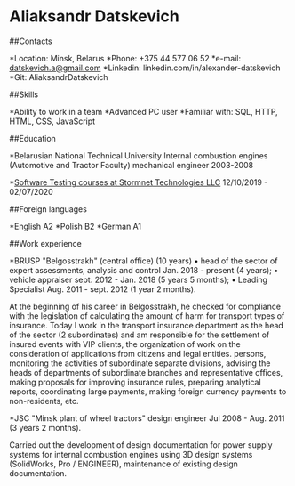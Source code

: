 # Aliaksandr Datskevich

##Contacts

*Location: Minsk, Belarus
*Phone: +375 44 577 06 52
*e-mail: datskevich.a@gmail.com
*Linkedin: linkedin.com/in/alexander-datskevich
*Git: AliaksandrDatskevich

##Skills

*Ability to work in a team
*Advanced PC user
*Familiar with: SQL, HTTP, HTML, CSS, JavaScript

##Education

*Belarusian National Technical University
Internal combustion engines (Automotive and Tractor Faculty)
mechanical engineer
2003-2008

*[Software Testing courses at Stormnet Technologies LLC](https://www.it-courses.by/courses/testirovanie-po/)
12/10/2019 - 02/07/2020

##Foreign languages

*English A2
*Polish B2
*German A1

##Work experience

*BRUSP "Belgosstrakh" (central office) (10 years)
• head of the sector of expert assessments, analysis and control
Jan. 2018 - present (4 years);
• vehicle appraiser
sept. 2012 - Jan. 2018 (5 years 5 months);
•	Leading Specialist
Aug. 2011 - sept. 2012 (1 year 2 months).

At the beginning of his career in Belgosstrakh, he checked for compliance with the legislation of calculating the amount of harm for transport types of insurance. Today I work in the transport insurance department as the head of the sector (2 subordinates) and am responsible for the settlement of insured events with VIP clients, the organization of work on the consideration of applications from citizens and legal entities. persons, monitoring the activities of subordinate separate divisions, advising the heads of departments of subordinate branches and representative offices, making proposals for improving insurance rules, preparing analytical reports, coordinating large payments, making foreign currency payments to non-residents, etc.

*JSC "Minsk plant of wheel tractors"
design engineer
Jul 2008 - Aug. 2011 (3 years 2 months).

Carried out the development of design documentation for power supply systems for internal combustion engines using 3D design systems (SolidWorks, Pro / ENGINEER), maintenance of existing design documentation.